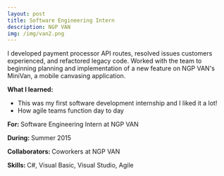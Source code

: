 ```yaml
---
layout: post
title: Software Engineering Intern
description: NGP VAN
img: /img/van2.png
---
```


I developed payment processor API routes, resolved issues customers experienced, and refactored legacy code. Worked with the team to beginning planning and implementation of a new feature on NGP VAN's MiniVan, a mobile canvasing application.

<b>What I learned: </b>
- This was my first software development internship and I liked it a lot!
- How agile teams function day to day

<b>For: </b>Software Engineering Intern at NGP VAN

<b>During: </b>Summer 2015

<b>Collaborators: </b>Coworkers at NGP VAN

<b>Skills: </b>C#, Visual Basic, Visual Studio, Agile